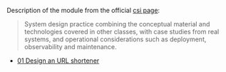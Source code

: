 Description of the module from the official [csi page](https://bradfieldcs.com/csi/):
> System design practice combining the conceptual material and technologies covered in other classes, with case studies from real systems, and operational considerations such as deployment, observability and maintenance.

- [01 Design an URL shortener](./01_url_shortener/)
